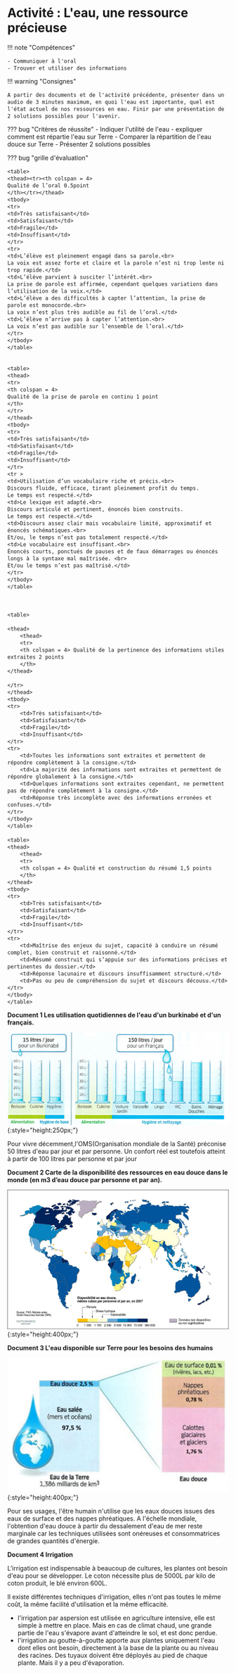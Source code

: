 # Activité : L'eau, une ressource précieuse

!!! note "Compétences"

    - Communiquer à l'oral
    - Trouver et utiliser des informations 

!!! warning "Consignes"

    A partir des documents et de l'activité précédente, présenter dans un audio de 3 minutes maximum, en quoi l'eau est importante, quel est l'état actuel de nos ressources en eau. Finir par une présentation de 2 solutions possibles pour l'avenir.
    
??? bug "Critères de réussite"
    - Indiquer l'utilité de l'eau
    - expliquer comment est répartie l'eau sur Terre
    - Comparer la répartition de l'eau douce sur Terre
    - Présenter 2 solutions possibles

??? bug "grille d'évaluation"

    <table>
    <thead><tr><th colspan = 4>
    Qualité de l’oral 0.5point
    </th></tr></thead>
    <tbody>
    <tr>
    <td>Très satisfaisant</td>
    <td>Satisfaisant</td>
    <td>Fragile</td>
    <td>Insuffisant</td>
    </tr>
    <tr>
    <td>L’élève est pleinement engagé dans sa parole.<br>
    La voix est assez forte et claire et la parole n’est ni trop lente ni
    trop rapide.</td>
    <td>L’élève parvient à susciter l’intérêt.<br>
    La prise de parole est affirmée, cependant quelques variations dans
    l’utilisation de la voix.</td>
    <td>L’élève a des difficultés à capter l’attention, la prise de
    parole est monocorde.<br>
    La voix n’est plus très audible au fil de l’oral.</td>
    <td>L’élève n’arrive pas à capter l’attention.<br>
    La voix n’est pas audible sur l’ensemble de l’oral.</td>
    </tr>
    </tbody>
    </table>


    <table>
    <thead>
    <tr>
    <th colspan = 4>
    Qualité de la prise de parole en continu 1 point
    </th>
    </tr>
    </thead>
    <tbody>
    <tr>
    <td>Très satisfaisant</td>
    <td>Satisfaisant</td>
    <td>Fragile</td>
    <td>Insuffisant</td>
    </tr>
    <tr >
    <td>Utilisation d’un vocabulaire riche et précis.<br>
    Discours fluide, efficace, tirant pleinement profit du temps.
    Le temps est respecté.</td>
    <td>Le lexique est adapté.<br>
    Discours articulé et pertinent, énoncés bien construits.
    Le temps est respecté.</td>
    <td>Discours assez clair mais vocabulaire limité, approximatif et énoncés schématiques.<br>
    Et/ou, le temps n’est pas totalement respecté.</td>
    <td>Le vocabulaire est insuffisant.<br>
    Énoncés courts, ponctués de pauses et de faux démarrages ou énoncés longs à la syntaxe mal maîtrisée. <br>
    Et/ou le temps n’est pas maîtrisé.</td>
    </tr>
    </tbody>
    </table>



    <table>

    <thead>
        <thead>
        <tr>
        <th colspan = 4> Qualité de la pertinence des informations utiles extraites 2 points
        </th>
    </thead>

    </tr>
    </thead>
    <tbody>
    <tr>
        <td>Très satisfaisant</td>
        <td>Satisfaisant</td>
        <td>Fragile</td>
        <td>Insuffisant</td>
    </tr>
    <tr>
        <td>Toutes les informations sont extraites et permettent de répondre complètement à la consigne.</td>
        <td>La majorité des informations sont extraites et permettent de répondre globalement à la consigne.</td>
        <td>Quelques informations sont extraites cependant, ne permettent pas de répondre complètement à la consigne.</td>
        <td>Réponse très incomplète avec des informations erronées et confuses.</td>
    </tr>
    </tbody>
    </table>

    <table>
    <thead>
        <thead>
        <tr>
        <th colspan = 4> Qualité et construction du résumé 1,5 points
        </th>
    </thead>
    <tbody>
    <tr>
        <td>Très satisfaisant</td>
        <td>Satisfaisant</td>
        <td>Fragile</td>
        <td>Insuffisant</td>
    </tr>
    <tr>
        <td>Maîtrise des enjeux du sujet, capacité à conduire un résumé complet, bien construit et raisonné.</td>
        <td>Résumé construit qui s’appuie sur des informations précises et pertinentes du dossier.</td>
        <td>Réponse lacunaire et discours insuffisamment structuré.</td>
        <td>Pas ou peu de compréhension du sujet et discours décousu.</td>
    </tr>
    </tbody>
    </table>



**Document 1 Les utilisation quotidiennes de l'eau d'un burkinabé et d'un français.**

![](pictures/graphConsoEau.png){:style="height:250px;"}


Pour vivre décemment,l'OMS(Organisation mondiale de la Santé) préconise 50 litres d'eau par jour et par personne. Un confort réel est toutefois atteint à partir de 100 litres par personne et par jour


**Document 2 Carte de la disponibilité des ressources en eau douce dans le monde (en m3 d’eau douce par personne et par an).**

![](pictures/carteDispoEauDouce.png){:style="height:400px;"}


**Document 3 L'eau disponible sur Terre pour les besoins des humains**

![](pictures/graphEauTerre.png){:style="height:400px;"}

Pour ses usages, l'être humain n'utilise que les eaux douces issues des eaux de surface et des nappes phréatiques. A l'échelle mondiale, l'obtention d'eau douce à partir du dessalement d'eau de mer reste marginale car les techniques utilisées sont onéreuses et consommatrices de grandes quantités d'énergie.

**Document 4 Irrigation**

L'irrigation est indispensable à beaucoup de cultures, les plantes ont besoin d'eau pour se développer. Le coton nécessite plus de 5000L par kilo de coton produit, le blé environ 600L.

Il existe différentes techniques d'irrigation, elles n'ont pas toutes le même coût, la même facilité d'utilisation et la même efficacité.
- l'irrigation par aspersion est utilisée en agriculture intensive, elle est simple à mettre en place. Mais en cas de climat chaud, une grande partie de l'eau s'évapore avant d'atteindre le sol, et est donc perdue.
- l'irrigation au goutte-à-goutte apporte aux plantes uniquement l'eau dont elles ont besoin, directement à la base de la plante ou au niveau des racines. Des tuyaux doivent être déployés au pied de chaque plante. Mais il y a peu d'évaporation.

